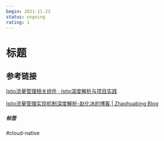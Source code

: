 ```yaml
---
begin: 2021-11-23
status: ongoing
rating: 1
---
```


# 标题


## 参考链接
[Istio流量管理相关组件 · Istio深度解析与项目实践](https://zhaohuabing.com/istio-practice/content/traffic-management/component.html)

[Istio流量管理实现机制深度解析-赵化冰的博客 | Zhaohuabing Blog](https://zhaohuabing.com/post/2018-09-25-istio-traffic-management-impl-intro/)

##### 标签
#cloud-native 